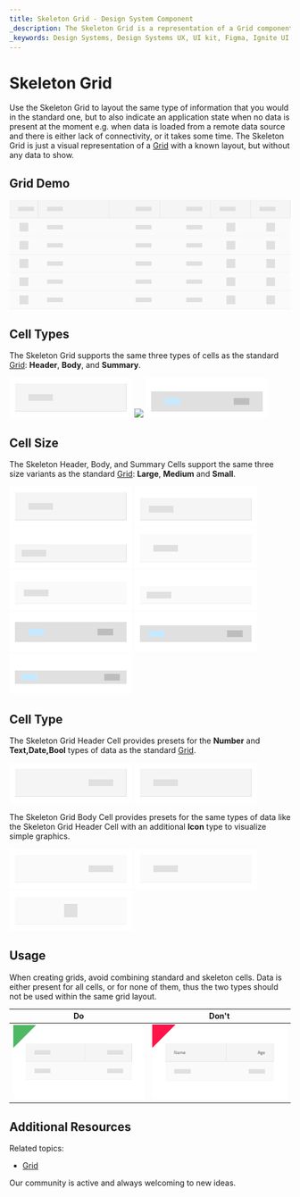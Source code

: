 ```yaml
---
title: Skeleton Grid - Design System Component
_description: The Skeleton Grid is a representation of a Grid component that is shown while data is being loaded in the background to provide content for its cells.
_keywords: Design Systems, Design Systems UX, UI kit, Figma, Ignite UI for Angular, Figma to Angular, Angular, Angular Design System, Export code from Figma, Design Kits for Angular, Figma HTML, Figma to HTML, Figma UI kits
---
```


# Skeleton Grid

Use the Skeleton Grid to layout the same type of information that you would in the standard one, but to also indicate an application state when no data is present at the moment e.g. when data is loaded from a remote data source and there is either lack of connectivity, or it takes some time. The Skeleton Grid is just a visual representation of a [Grid](grid.md) with a known layout, but without any data to show.

## Grid Demo

<img class="responsive-img" src="../images/grid_skeleton_demo.png" srcset="../images/grid_skeleton_demo@2x.png 2x" />

## Cell Types

The Skeleton Grid supports the same three types of cells as the standard [Grid](grid.md): **Header**, **Body**, and **Summary**.

<img class="responsive-img" src="../images/grid_skeleton_cell_header.png" srcset="../images/grid_skeleton_cell_header@2x.png 2x" />
<img class="responsive-img" src="../images/grid_skeleton_cell_body.png" srcset="../images/grid_skeleton_cell_body@2x.png 2x" />
<img class="responsive-img" src="../images/grid_skeleton_cell_summary.png" srcset="../images/grid_skeleton_cell_summary@2x.png 2x" />

## Cell Size

The Skeleton Header, Body, and Summary Cells support the same three size variants as the standard [Grid](grid.md): **Large**, **Medium** and **Small**.

<img class="responsive-img" src="../images/grid_skeleton_cell_header_large.png" srcset="../images/grid_skeleton_cell_header_large@2x.png 2x" />
<img class="responsive-img" src="../images/grid_skeleton_cell_header_medium.png" srcset="../images/grid_skeleton_cell_header_medium@2x.png 2x" />
<img class="responsive-img" src="../images/grid_skeleton_cell_header_small.png" srcset="../images/grid_skeleton_cell_header_small@2x.png 2x" />
<img class="responsive-img" src="../images/grid_skeleton_cell_body_large.png" srcset="../images/grid_skeleton_cell_body_large@2x.png 2x" />
<img class="responsive-img" src="../images/grid_skeleton_cell_body_medium.png" srcset="../images/grid_skeleton_cell_body_medium@2x.png 2x" />
<img class="responsive-img" src="../images/grid_skeleton_cell_body_small.png" srcset="../images/grid_skeleton_cell_body_small@2x.png 2x" />
<img class="responsive-img" src="../images/grid_skeleton_cell_summary_large.png" srcset="../images/grid_skeleton_cell_summary_large@2x.png 2x" />
<img class="responsive-img" src="../images/grid_skeleton_cell_summary_medium.png" srcset="../images/grid_skeleton_cell_summary_medium@2x.png 2x" />
<img class="responsive-img" src="../images/grid_skeleton_cell_summary_small.png" srcset="../images/grid_skeleton_cell_summary_small@2x.png 2x" />

## Cell Type

The Skeleton Grid Header Cell provides presets for the **Number** and **Text,Date,Bool** types of data as the standard [Grid](grid.md).

<img class="responsive-img" src="../images/grid_skeleton_cell_header_number.png" srcset="../images/grid_skeleton_cell_header_number@2x.png 2x" />
<img class="responsive-img" src="../images/grid_skeleton_cell_header_text.png" srcset="../images/grid_skeleton_cell_header_text@2x.png 2x" />

The Skeleton Grid Body Cell provides presets for the same types of data like the Skeleton Grid Header Cell with an additional **Icon** type to visualize simple graphics.

<img class="responsive-img" src="../images/grid_skeleton_cell_body_number.png" srcset="../images/grid_skeleton_cell_body_number@2x.png 2x" />
<img class="responsive-img" src="../images/grid_skeleton_cell_body_text.png" srcset="../images/grid_skeleton_cell_body_text@2x.png 2x" />
<img class="responsive-img" src="../images/grid_skeleton_cell_body_icon.png" srcset="../images/grid_skeleton_cell_body_icon@2x.png 2x" />

## Usage

When creating grids, avoid combining standard and skeleton cells. Data is either present for all cells, or for none of them, thus the two types should not be used within the same grid layout.

| Do                                                                                                | Don't                                                                                                 |
| ------------------------------------------------------------------------------------------------- | ----------------------------------------------------------------------------------------------------- |
| <img class="responsive-img" src="../images/grid_skeleton_do1.png" srcset="../images/grid_skeleton_do1@2x.png 2x" /> | <img class="responsive-img" src="../images/grid_skeleton_dont1.png" srcset="../images/grid_skeleton_dont1@2x.png 2x" /> |

## Additional Resources

Related topics:

- [Grid](grid.md)
  <div class="divider--half"></div>

Our community is active and always welcoming to new ideas.
